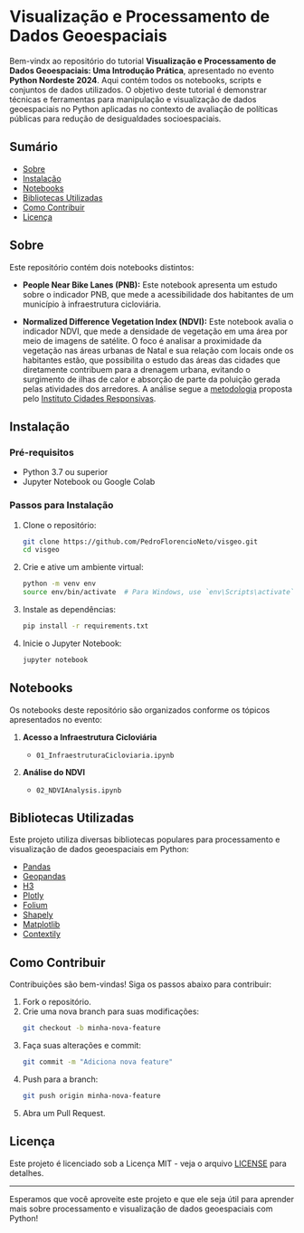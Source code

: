 # Visualização e Processamento de Dados Geoespaciais

Bem-vindx ao repositório do tutorial **Visualização e Processamento de Dados Geoespaciais: Uma Introdução Prática**, apresentado no evento **Python Nordeste 2024**. Aqui contém todos os notebooks, scripts e conjuntos de dados utilizados. O objetivo deste tutorial é demonstrar técnicas e ferramentas para manipulação e visualização de dados geoespaciais no Python aplicadas no contexto de avaliação de políticas públicas para redução de desigualdades socioespaciais.

## Sumário

- [Sobre](#sobre)
- [Instalação](#instalação)
- [Notebooks](#notebooks)
- [Bibliotecas Utilizadas](#bibliotecas-utilizadas)
- [Como Contribuir](#como-contribuir)
- [Licença](#licença)

## Sobre

Este repositório contém dois notebooks distintos:

- **People Near Bike Lanes (PNB):** Este notebook apresenta um estudo sobre o indicador PNB, que mede a acessibilidade dos habitantes de um município à infraestrutura cicloviária.

- **Normalized Difference Vegetation Index (NDVI):** Este notebook avalia o indicador NDVI, que mede a densidade de vegetação em uma área por meio de imagens de satélite. O foco é analisar a proximidade da vegetação nas áreas urbanas de Natal e sua relação com locais onde os habitantes estão, que possibilita o estudo das áreas das cidades que diretamente contribuem para a drenagem urbana, evitando o surgimento de ilhas de calor e absorção de parte da poluição gerada pelas atividades dos arredores. A análise segue a [metodologia](https://observatorio.responsivecities.com/?indicador=meio-ambiente) proposta pelo [Instituto Cidades Responsivas](https://www.responsivecities.com/).

## Instalação

### Pré-requisitos

- Python 3.7 ou superior
- Jupyter Notebook ou Google Colab

### Passos para Instalação

1. Clone o repositório:

    ```bash
    git clone https://github.com/PedroFlorencioNeto/visgeo.git
    cd visgeo
    ```

2. Crie e ative um ambiente virtual:

    ```bash
    python -m venv env
    source env/bin/activate  # Para Windows, use `env\Scripts\activate`
    ```

3. Instale as dependências:

    ```bash
    pip install -r requirements.txt
    ```

4. Inicie o Jupyter Notebook:

    ```bash
    jupyter notebook
    ```

## Notebooks

Os notebooks deste repositório são organizados conforme os tópicos apresentados no evento:

1. **Acesso a Infraestrutura Cicloviária**
    - `01_InfraestruturaCicloviaria.ipynb`

2. **Análise do NDVI**
    - `02_NDVIAnalysis.ipynb`

## Bibliotecas Utilizadas

Este projeto utiliza diversas bibliotecas populares para processamento e visualização de dados geoespaciais em Python:

- [Pandas](https://pandas.pydata.org/)
- [Geopandas](https://geopandas.org/)
- [H3](https://h3geo.org/)
- [Plotly](https://plotly.com/)
- [Folium](https://python-visualization.github.io/folium/)
- [Shapely](https://shapely.readthedocs.io/)
- [Matplotlib](https://matplotlib.org/)
- [Contextily](https://contextily.readthedocs.io/en/latest/)

## Como Contribuir

Contribuições são bem-vindas! Siga os passos abaixo para contribuir:

1. Fork o repositório.
2. Crie uma nova branch para suas modificações:
    ```bash
    git checkout -b minha-nova-feature
    ```
3. Faça suas alterações e commit:
    ```bash
    git commit -m "Adiciona nova feature"
    ```
4. Push para a branch:
    ```bash
    git push origin minha-nova-feature
    ```
5. Abra um Pull Request.

## Licença

Este projeto é licenciado sob a Licença MIT - veja o arquivo [LICENSE](LICENSE) para detalhes.

---

Esperamos que você aproveite este projeto e que ele seja útil para aprender mais sobre processamento e visualização de dados geoespaciais com Python!

